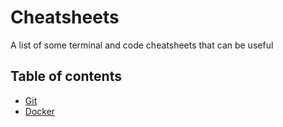 # Cheatsheets

A list of some terminal and code cheatsheets that can be useful

## Table of contents

* [Git](git/git.md)
* [Docker](docker/docker.md)
<!-- * [Terraform](terraform/terraform.git) -->